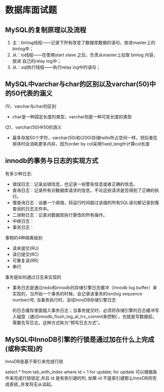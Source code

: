 # 数据库面试题

## MySQL的复制原理以及流程

1. 主：binlog线程——记录下所有改变了数据库数据的语句，放进master上的binlog中；
2. 从：io线程——在使用start slave 之后，负责从master上拉取 binlog 内容，放进 自己的relay log中；
3. 从：sql执行线程——执行relay log中的语句；

## MySQL中varchar与char的区别以及varchar\(50\)中的50代表的涵义

\(1\)、varchar与char的区别

* char是一种固定长度的类型，varchar则是一种可变长度的类型

\(2\)、varchar\(50\)中50的涵义

* 最多存放50个字符，varchar\(50\)和\(200\)存储hello所占空间一样，但后者在排序时会消耗更多内存，因为order by col采用fixed\_length计算col长度

## innodb的事务与日志的实现方式

有多少种日志:

* 错误日志：记录出错信息，也记录一些警告信息或者正确的信息。
* 查询日志：记录所有对数据库请求的信息，不论这些请求是否得到了正确的执行。
* 慢查询日志：设置一个阈值，将运行时间超过该值的所有SQL语句都记录到慢查询的日志文件中。
* 二进制日志：记录对数据库执行更改的所有操作。
* 中继日志：
* 事务日志：

事物的4种隔离级别

* 读未提交\(RU\)
* 读已提交\(RC\)
* 可重复读\(RR\)
* 串行

事务是如何通过日志来实现的

* 事务日志是通过redo和innodb的存储引擎日志缓冲（Innodb log buffer）来实现的，当开始一个事务的时候，会记录该事务的lsn\(log sequence number\)号; 当事务执行时，会往InnoDB存储引擎日志

  的日志缓存里面插入事务日志；当事务提交时，必须将存储引擎的日志缓冲写入磁盘（通过innodb\_flush\_log\_at\_trx\_commit来控制），也就是写数据前，需要先写日志。这种方式称为“预写日志方式”。

## MySQL中InnoDB引擎的行锁是通过加在什么上完成\(或称实现\)的

InnoDB是基于索引来完成行锁

select \* from tab\_with\_index where id = 1 for update; for update 可以根据条件来完成行锁锁定,并且 id 是有索引键的列, 如果 id 不是索引键那么InnoDB将完成表锁,,并发将无从谈起。

